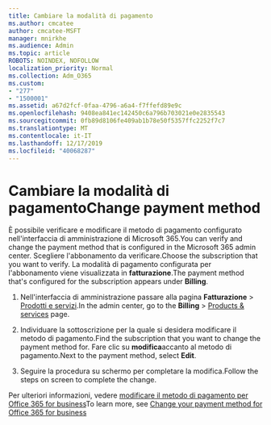 ```yaml
---
title: Cambiare la modalità di pagamento
ms.author: cmcatee
author: cmcatee-MSFT
manager: mnirkhe
ms.audience: Admin
ms.topic: article
ROBOTS: NOINDEX, NOFOLLOW
localization_priority: Normal
ms.collection: Adm_O365
ms.custom:
- "277"
- "1500001"
ms.assetid: a67d2fcf-0faa-4796-a6a4-f7ffefd89e9c
ms.openlocfilehash: 9408ea841ec142450c6a796b703021e0e2835543
ms.sourcegitcommit: 0fb89d8106fe409ab1b78e50f5357ffc2252f7c7
ms.translationtype: MT
ms.contentlocale: it-IT
ms.lasthandoff: 12/17/2019
ms.locfileid: "40068287"
---
```

# <a name="change-payment-method"></a><span data-ttu-id="b83da-102">Cambiare la modalità di pagamento</span><span class="sxs-lookup"><span data-stu-id="b83da-102">Change payment method</span></span>

<span data-ttu-id="b83da-103">È possibile verificare e modificare il metodo di pagamento configurato nell'interfaccia di amministrazione di Microsoft 365.</span><span class="sxs-lookup"><span data-stu-id="b83da-103">You can verify and change the payment method that is configured in the Microsoft 365 admin center.</span></span> <span data-ttu-id="b83da-104">Scegliere l'abbonamento da verificare.</span><span class="sxs-lookup"><span data-stu-id="b83da-104">Choose the subscription that you want to verify.</span></span> <span data-ttu-id="b83da-105">La modalità di pagamento configurata per l'abbonamento viene visualizzata in **fatturazione**.</span><span class="sxs-lookup"><span data-stu-id="b83da-105">The payment method that's configured for the subscription appears under **Billing**.</span></span>
  
1. <span data-ttu-id="b83da-106">Nell'interfaccia di amministrazione passare alla pagina **Fatturazione** \> [Prodotti e servizi](https://go.microsoft.com/fwlink/p/?linkid=842054).</span><span class="sxs-lookup"><span data-stu-id="b83da-106">In the admin center, go to the **Billing** \> [Products & services](https://go.microsoft.com/fwlink/p/?linkid=842054) page.</span></span>

2. <span data-ttu-id="b83da-107">Individuare la sottoscrizione per la quale si desidera modificare il metodo di pagamento.</span><span class="sxs-lookup"><span data-stu-id="b83da-107">Find the subscription that you want to change the payment method for.</span></span> <span data-ttu-id="b83da-108">Fare clic su **modifica**accanto al metodo di pagamento.</span><span class="sxs-lookup"><span data-stu-id="b83da-108">Next to the payment method, select **Edit**.</span></span>

3. <span data-ttu-id="b83da-109">Seguire la procedura su schermo per completare la modifica.</span><span class="sxs-lookup"><span data-stu-id="b83da-109">Follow the steps on screen to complete the change.</span></span>

<span data-ttu-id="b83da-110">Per ulteriori informazioni, vedere [modificare il metodo di pagamento per Office 365 for business](https://docs.microsoft.com/office365/admin/subscriptions-and-billing/change-payment-method)</span><span class="sxs-lookup"><span data-stu-id="b83da-110">To learn more, see  [Change your payment method for Office 365 for business](https://docs.microsoft.com/office365/admin/subscriptions-and-billing/change-payment-method)</span></span>